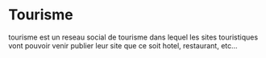 # Tourisme
tourisme est un reseau social de tourisme dans lequel les sites touristiques vont pouvoir venir publier leur site que ce soit hotel, restaurant, etc...
